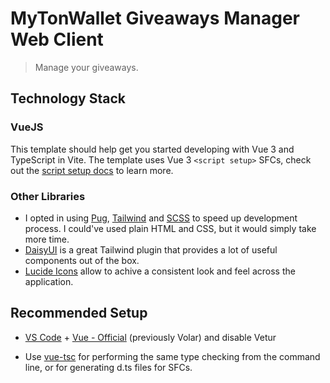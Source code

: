 # MyTonWallet Giveaways Manager Web Client

> Manage your giveaways.

## Technology Stack

### VueJS

This template should help get you started developing with Vue 3 and TypeScript in Vite. The template uses Vue 3 `<script setup>` SFCs, check out the [script setup docs](https://v3.vuejs.org/api/sfc-script-setup.html#sfc-script-setup) to learn more.

### Other Libraries

- I opted in using [Pug](https://pugjs.org/api/getting-started.html), [Tailwind](https://tailwindcss.com/) and [SCSS](https://sass-lang.com/) to speed up development process.
  I could've used plain HTML and CSS, but it would simply take more time.
- [DaisyUI](https://daisyui.com/) is a great Tailwind plugin that provides a lot of useful components out of the box.
- [Lucide Icons](https://lucide.dev/) allow to achive a consistent look and feel across the application.

## Recommended Setup

- [VS Code](https://code.visualstudio.com/) + [Vue - Official](https://marketplace.visualstudio.com/items?itemName=Vue.volar) (previously Volar) and disable Vetur

- Use [vue-tsc](https://github.com/vuejs/language-tools/tree/master/packages/tsc) for performing the same type checking from the command line, or for generating d.ts files for SFCs.
